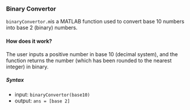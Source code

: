 ### Binary Convertor 
`binaryConvertor.m`is a MATLAB function used to convert base 10 numbers into base 2 (binary) numbers.
#### How does it work? 
The user inputs a positive number in base 10 (decimal system), and the function returns the number (which has been rounded to the nearest integer) in binary.
##### Syntax 
- input: `binaryConvertor(base10)`
- output: `ans = [base 2]`

